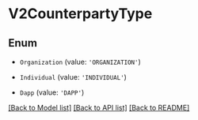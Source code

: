# V2CounterpartyType


## Enum

* `Organization` (value: `'ORGANIZATION'`)

* `Individual` (value: `'INDIVIDUAL'`)

* `Dapp` (value: `'DAPP'`)

[[Back to Model list]](../README.md#documentation-for-models) [[Back to API list]](../README.md#documentation-for-api-endpoints) [[Back to README]](../README.md)
